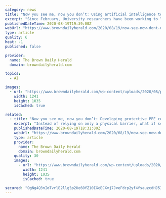 ```yaml
---
category: news
title: "Now you see me, now you don’t: Using artificial intelligence to identify COVID-19, developing a PPE coating to stop it in its tracks"
excerpt: "Since February, University researchers have been working to “develop (artificial intelligence)-based diagnostic and prognostic software or tools that can be used to assist physicians (in) diagnosing COVID-19 accurately using imaging, as well as predict ..."
publishedDateTime: 2020-08-19T19:39:00Z
webUrl: "https://www.browndailyherald.com/2020/08/19/now-see-now-dont-using-artificial-intelligence-identify-covid-19-developing-ppe-coating-stop-tracks/"
type: article
quality: 6
heat: -1
published: false

provider:
  name: The Brown Daily Herald
  domain: browndailyherald.com

topics:
  - AI

images:
  - url: "https://www.browndailyherald.com/wp-content/uploads/2020/08/pasted-image-0.png"
    width: 1241
    height: 1035
    isCached: true

related:
  - title: "Now you see me, now you don’t: Developing protective PPE coating, programming artificial intelligence against COVID-19"
    excerpt: "Instead of relying on only a physical barrier, what if scientists were to develop a substance capable of killing COVID-19’s viral particles when they come in contact with personal protective equipment?"
    publishedDateTime: 2020-08-19T18:31:00Z
    webUrl: "https://www.browndailyherald.com/2020/08/19/now-see-now-dont-developing-protective-ppe-coating-programming-artificial-intelligence-covid-19/"
    type: article
    provider:
      name: The Brown Daily Herald
      domain: browndailyherald.com
    quality: 30
    images:
      - url: "https://www.browndailyherald.com/wp-content/uploads/2020/08/pasted-image-0.png"
        width: 1241
        height: 1035
        isCached: true

secured: "OgNg4Q3nIoTvrlE2llg5p2Ue60fZ10IGcECXvj7JveFdcp2yf4fsauzcdHJ5Inb1HzWqc/Prze7WKWu0zA6ERjHE7KFNdIAkUxKl3j9Yw6qjVjJldkMhizYh7ZFEIgIZPjMuoHJOoFA0eg4YqBe5wRKvFfSkDAsbutSUeGcTza/sCQ2NVyE3+j6P6pnzibKH2F/5/llKXAujVD63RAbynvqaxOxgqhoelhbh0LLt9XDZQ60OtViEXM3aEonG6ko1xu+5iwLQWQXc+DUpD4hV2EbhLhhXx+kbh3BQa+GTylzxQk5cHa97IMrAxkoxtzBeqef3wgD4bcUqbAFtKrcMTw==;9DWfaY5qQekxJKjnEeKYFA=="
---
```


